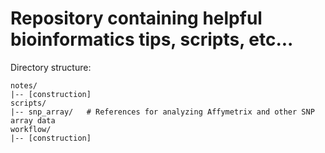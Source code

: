 # Repository containing helpful bioinformatics tips, scripts, etc...

Directory structure:
```
notes/
|-- [construction]
scripts/
|-- snp_array/   # References for analyzing Affymetrix and other SNP array data
workflow/
|-- [construction]
```